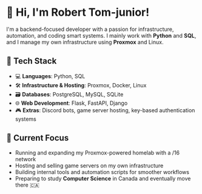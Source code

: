 # 👋 Hi, I'm Robert Tom-junior!

I'm a backend-focused developer with a passion for infrastructure, automation, and coding smart systems. I mainly work with **Python** and **SQL**, and I manage my own infrastructure using **Proxmox** and Linux.

## 🔧 Tech Stack
- 💻 **Languages**: Python, SQL
- 🛠️ **Infrastructure & Hosting**: Proxmox, Docker, Linux
- 🗃️ **Databases**: PostgreSQL, MySQL, SQLite
- 🌐 **Web Development**: Flask, FastAPI, Django
- 🎮 **Extras**: Discord bots, game server hosting, key-based authentication systems

## 🚧 Current Focus
- Running and expanding my Proxmox-powered homelab with a /16 network  
- Hosting and selling game servers on my own infrastructure  
- Building internal tools and automation scripts for smoother workflows  
- Preparing to study **Computer Science** in Canada and eventually move there 🇨🇦
